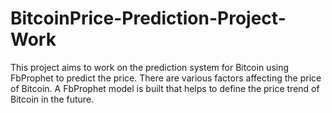 # BitcoinPrice-Prediction-Project-Work
This project aims to work on the prediction system for Bitcoin using FbProphet to predict the price. There are various factors affecting the price of Bitcoin. A FbProphet model is built that helps to define the price trend of Bitcoin in the future.
